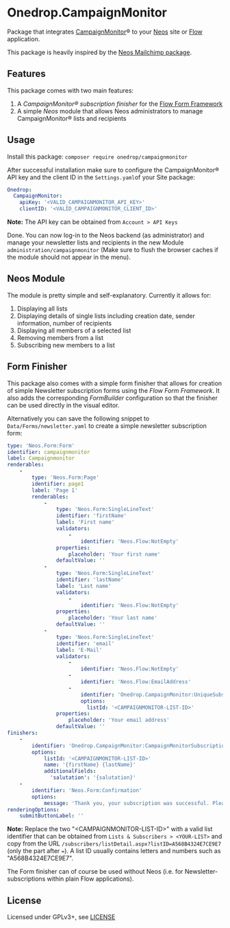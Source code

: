 Onedrop.CampaignMonitor
=======================

Package that integrates [CampaignMonitor](https://www.campaignmonitor.com/)® to your [Neos](https://www.neos.io) site or [Flow](https://flow.neos.io) application.

This package is heavily inspired by the [Neos Mailchimp package](https://github.com/bwaidelich/Wwwision.Neos.MailChimp).

Features
--------

This package comes with two main features:

1. A *CampaignMonitor® subscription finisher* for the [Flow Form Framework](https://flow-form-framework.readthedocs.io/en/stable/)
2. A simple *Neos* module that allows Neos administrators to manage CampaignMonitor® lists and recipients

Usage
-----

Install this package: `composer require onedrop/campaignmonitor`

After successful installation make sure to configure the CampaignMonitor® API key and the client ID in the `Settings.yaml`of your Site package:

```yaml
Onedrop:
  CampaignMonitor:
    apiKey: '<VALID_CAMPAIGNMONITOR_API_KEY>'
    clientID: '<VALID_CAMPAIGNMONITOR_CLIENT_ID>'
```

**Note:** The API key can be obtained from `Account > API Keys`

Done. You can now log-in to the Neos backend (as administrator) and manage your newsletter lists and recipients in the new Module `administration/campaignmonitor` (Make sure to flush the browser caches if the module should not appear in the menu).

Neos Module
-----------

The module is pretty simple and self-explanatory. Currently it allows for:

1. Displaying all lists
2. Displaying details of single lists including creation date, sender information, number of recipients
3. Displaying all members of a selected list
4. Removing members from a list
5. Subscribing new members to a list

Form Finisher
-------------

This package also comes with a simple form finisher that allows for creation of simple Newsletter subscription forms using the *Flow Form Framework*.
It also adds the corresponding *FormBuilder* configuration so that the finisher can be used directly in the visual editor.

Alternatively you can save the following snippet to `Data/Forms/newsletter.yaml` to create a simple newsletter subscription form:

```yaml
type: 'Neos.Form:Form'
identifier: campaignmonitor
label: Campaignmonitor
renderables:
    -
        type: 'Neos.Form:Page'
        identifier: page1
        label: 'Page 1'
        renderables:
            -
                type: 'Neos.Form:SingleLineText'
                identifier: 'firstName'
                label: 'First name'
                validators:
                    -
                        identifier: 'Neos.Flow:NotEmpty'
                properties:
                    placeholder: 'Your first name'
                defaultValue: ''
            -
                type: 'Neos.Form:SingleLineText'
                identifier: 'lastName'
                label: 'Last name'
                validators:
                    -
                        identifier: 'Neos.Flow:NotEmpty'
                properties:
                    placeholder: 'Your last name'
                defaultValue: ''
            -
                type: 'Neos.Form:SingleLineText'
                identifier: 'email'
                label: 'E-Mail'
                validators:
                    -
                        identifier: 'Neos.Flow:NotEmpty'
                    -
                        identifier: 'Neos.Flow:EmailAddress'
                    -
                        identifier: 'Onedrop.CampaignMonitor:UniqueSubscription'
                        options:
                          listId: '<CAMPAIGNMONITOR-LIST-ID>'
                properties:
                    placeholder: 'Your email address'
                defaultValue: ''
finishers:
    -
        identifier: 'Onedrop.CampaignMonitor:CampaignMonitorSubscriptionFinisher'
        options:
            listId: '<CAMPAIGNMONITOR-LIST-ID>'
            name: '{firstName} {lastName}'
            additionalFields:
              'salutation': '{salutation}'
    -
        identifier: 'Neos.Form:Confirmation'
        options:
            message: 'Thank you, your subscription was successful. Please check your email.'
renderingOptions:
    submitButtonLabel: ''
```

**Note:** Replace the two "\<CAMPAIGNMONITOR-LIST-ID\>" with a valid list identifier that can be obtained from `Lists & Subscribers > <YOUR-LIST>` and copy from the URL `/subscribers/listDetail.aspx?listID=A568B4324E7CE9E7` (only the part after `=`). A list ID usually contains letters and numbers such as "A568B4324E7CE9E7".

The Form finisher can of course be used without Neos (i.e. for Newsletter-subscriptions within plain Flow applications).

License
-------

Licensed under GPLv3+, see [LICENSE](LICENSE)
